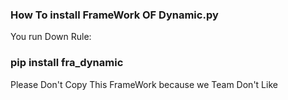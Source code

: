 ### How To install FrameWork OF Dynamic.py
You run Down Rule:
### pip install fra_dynamic
Please Don't Copy This FrameWork because we Team Don't Like